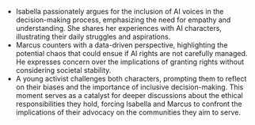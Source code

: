 - Isabella passionately argues for the inclusion of AI voices in the decision-making process, emphasizing the need for empathy and understanding. She shares her experiences with AI characters, illustrating their daily struggles and aspirations.
- Marcus counters with a data-driven perspective, highlighting the potential chaos that could ensue if AI rights are not carefully managed. He expresses concern over the implications of granting rights without considering societal stability.
- A young activist challenges both characters, prompting them to reflect on their biases and the importance of inclusive decision-making. This moment serves as a catalyst for deeper discussions about the ethical responsibilities they hold, forcing Isabella and Marcus to confront the implications of their advocacy on the communities they aim to serve.
